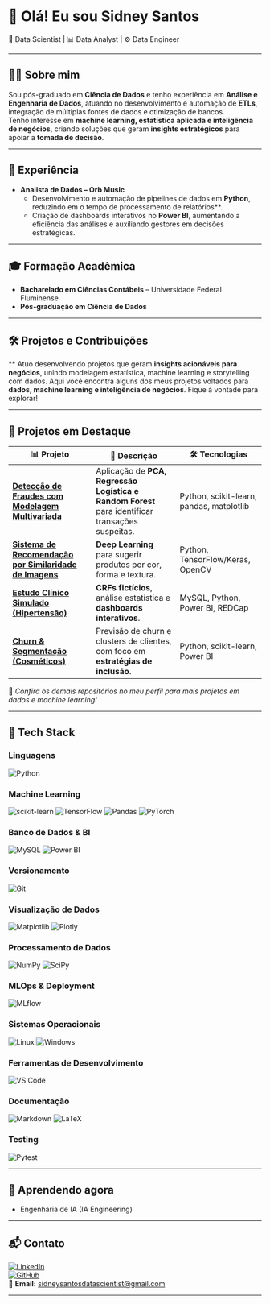 

# 👋 Olá! Eu sou Sidney Santos  
🔎 Data Scientist | 📊 Data Analyst | ⚙️ Data Engineer  

---

## 👨‍💻 Sobre mim  
Sou pós-graduado em **Ciência de Dados** e tenho experiência em **Análise e Engenharia de Dados**, atuando no desenvolvimento e automação de **ETLs**, integração de múltiplas fontes de dados e otimização de bancos.  
Tenho interesse em **machine learning, estatística aplicada e inteligência de negócios**, criando soluções que geram **insights estratégicos** para apoiar a **tomada de decisão**.  

---

## 💼 Experiência  

- **Analista de Dados – Orb Music**  
  - Desenvolvimento e automação de pipelines de dados em **Python**, reduzindo em o tempo de processamento de relatórios**.  
  - Criação de dashboards interativos no **Power BI**, aumentando a eficiência das análises e auxiliando gestores em decisões estratégicas.  

---

## 🎓 Formação Acadêmica  

- **Bacharelado em Ciências Contábeis** – Universidade Federal Fluminense  
- **Pós-graduação em Ciência de Dados**  

---

## 🛠️ Projetos e Contribuições

** Atuo desenvolvendo projetos que geram **insights acionáveis para negócios**, unindo modelagem estatística, machine learning e storytelling com dados. Aqui você encontra alguns dos meus projetos voltados para **dados, machine learning e inteligência de negócios**. Fique à vontade para explorar!

---

## 🚀 Projetos em Destaque  

| 📊 Projeto | 🔎 Descrição | 🛠️ Tecnologias |
|------------|-------------|----------------|
| [**Detecção de Fraudes com Modelagem Multivariada**]([https://github.com/sidneysantos/deteccao-fraudes](url)) | Aplicação de **PCA, Regressão Logística e Random Forest** para identificar transações suspeitas. | Python, scikit-learn, pandas, matplotlib |
| [**Sistema de Recomendação por Similaridade de Imagens**](https://github.com/sidneysantos/recomendacao-imagens) | **Deep Learning** para sugerir produtos por cor, forma e textura. | Python, TensorFlow/Keras, OpenCV |
| [**Estudo Clínico Simulado (Hipertensão)**](https://github.com/sidneysantos/estudo-clinico) | **CRFs fictícios**, análise estatística e **dashboards interativos**. | MySQL, Python, Power BI, REDCap |
| [**Churn & Segmentação (Cosméticos)**](https://github.com/sidneysantos/churn-cosmeticos) | Previsão de churn e clusters de clientes, com foco em **estratégias de inclusão**. | Python, scikit-learn, Power BI |

📌 *Confira os demais repositórios no meu perfil para mais projetos em dados e machine learning!*  

---

## 🧰 Tech Stack

### Linguagens  
![Python](https://img.shields.io/badge/Python-3776AB?style=flat-square&logo=python&logoColor=white)

### Machine Learning  
![scikit-learn](https://img.shields.io/badge/scikit--learn-F7931E?style=flat-square&logo=scikit-learn&logoColor=white)
![TensorFlow](https://img.shields.io/badge/TensorFlow-FF6F00?style=flat-square&logo=tensorflow&logoColor=white)
![Pandas](https://img.shields.io/badge/Pandas-150458?style=flat-square&logo=pandas&logoColor=white)
![PyTorch](https://img.shields.io/badge/PyTorch-EE4C2C?style=flat-square&logo=pytorch&logoColor=white)

### Banco de Dados & BI  
![MySQL](https://img.shields.io/badge/MySQL-005C84?style=flat-square&logo=mysql&logoColor=white)
![Power BI](https://img.shields.io/badge/Power_BI-F2C811?style=flat-square&logo=powerbi&logoColor=black)

### Versionamento  
![Git](https://img.shields.io/badge/Git-F05032?style=flat-square&logo=git&logoColor=white)

### Visualização de Dados  
![Matplotlib](https://img.shields.io/badge/Matplotlib-11557C?style=flat-square&logo=python&logoColor=white)
![Plotly](https://img.shields.io/badge/Plotly-3F4F75?style=flat-square&logo=plotly&logoColor=white)

### Processamento de Dados  
![NumPy](https://img.shields.io/badge/NumPy-013243?style=flat-square&logo=numpy&logoColor=white)
![SciPy](https://img.shields.io/badge/SciPy-8CAAE6?style=flat-square&logo=scipy&logoColor=white)

### MLOps & Deployment  
![MLflow](https://img.shields.io/badge/MLflow-0194E2?style=flat-square&logo=mlflow&logoColor=white)

### Sistemas Operacionais  
![Linux](https://img.shields.io/badge/Linux-FCC624?style=flat-square&logo=linux&logoColor=black)
![Windows](https://img.shields.io/badge/Windows-0078D6?style=flat-square&logo=windows&logoColor=white)

### Ferramentas de Desenvolvimento  
![VS Code](https://img.shields.io/badge/VS_Code-007ACC?style=flat-square&logo=visual-studio-code&logoColor=white)

### Documentação  
![Markdown](https://img.shields.io/badge/Markdown-000000?style=flat-square&logo=markdown&logoColor=white)
![LaTeX](https://img.shields.io/badge/LaTeX-008080?style=flat-square&logo=latex&logoColor=white)

### Testing  
![Pytest](https://img.shields.io/badge/Pytest-0A9EDC?style=flat-square&logo=pytest&logoColor=white)


---

## 🌱 Aprendendo agora  
- Engenharia de IA (IA Engineering)  

---

## 📬 Contato  

[![LinkedIn](https://img.shields.io/badge/LinkedIn-0A66C2?logo=linkedin&logoColor=white)](https://www.linkedin.com/in/sidney-santos-analista-de-dados)  
[![GitHub](https://img.shields.io/badge/GitHub-181717?logo=github&logoColor=white)](https://github.com/sidneysantosdatascientist)  
📧 **Email:** sidneysantosdatascientist@gmail.com

---



